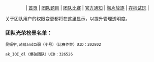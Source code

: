 ㅤㅤㅤㅤㅤ|  [首页](https://wjq1234567.github.io/MaoguoTeam/)  |  [团队题目](https://wjq1234567.github.io/MaoguoTeam-tdtm/)  |  [团队比赛](https://wjq1234567.github.io/MaoguoTeam-tdbs/)  |  [官方通知](https://wjq1234567.github.io/MaoguoTeam-gftz/)  | [陶片放逐](https://wjq1234567.github.io/MaoguoTeam-tpfz/)  |  [存档试玩](https://wjq1234567.github.io/MaoguoTeam-cdsw/)  |ㅤㅤㅤㅤ

关于团队用户的权限变更都将在这里显示，以提升管理透明度。

### 团队~~光荣榜~~黑名单：
```
吴振宇,蒟蒻and巨弱（小号）（比赛作弊）UID：202802   

ak_IOI_dl（爆破团队）UID：326526
```
